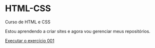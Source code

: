 # HTML-CSS
 Curso de HTML e CSS

Estou aprendendo a criar sites e agora vou gerenciar meus repositórios.

<a href="https://grsffe.github.io/HTML-CSS/Exercicios/ex001/">Executar o exercício 001</a>